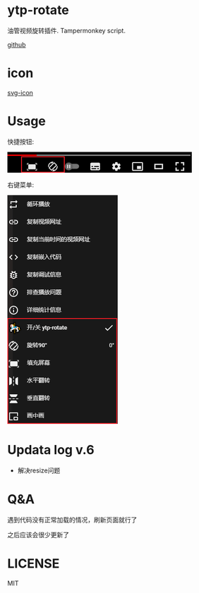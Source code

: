 # ytp-rotate
油管视频旋转插件.  Tampermonkey script.

[github](https://github.com/zhzLuke96/ytp-rotate/)

# icon
[svg-icon](https://github.com/leungwensen/svg-icon)

# Usage
快捷按钮:

![button](https://github.com/zhzLuke96/ytp-rotate/raw/master/docs/btns.png)

右键菜单:

![menu](https://github.com/zhzLuke96/ytp-rotate/raw/master/docs/menu.png)

# Updata log v.6
- 解决resize问题

# Q&A
遇到代码没有正常加载的情况，刷新页面就行了

之后应该会很少更新了

# LICENSE
MIT
